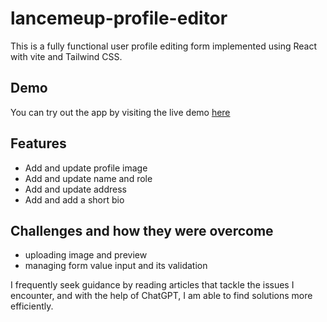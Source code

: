 # lancemeup-profile-editor
This is a fully functional user profile editing form implemented using React with vite and Tailwind CSS.

## Demo
You can try out the app by visiting the live demo [here](https://profileeditor.netlify.app/)

## Features
- Add and update profile image
- Add and update name and role
- Add and update address
- Add and add a short bio
## Challenges and how they were overcome
- uploading image and preview
- managing form value input and its validation

I frequently seek guidance by reading articles that tackle the issues I encounter, and with the help of ChatGPT, I am able to find solutions more efficiently.
